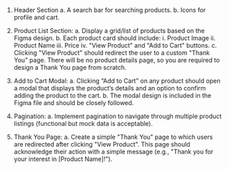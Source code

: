 1. Header Section
a. A search bar for searching products.
b. Icons for profile and cart.
2. Product List Section:
a. Display a grid/list of products based on the Figma design.
b. Each product card should include:
i. Product Image
ii. Product Name
iii. Price
iv. "View Product" and "Add to Cart" buttons.
c. Clicking "View Product" should redirect the user to a custom
"Thank You" page. There will be no product details page, so you
are required to design a Thank You page from scratch.

3. Add to Cart Modal:
a. Clicking “Add to Cart” on any product should open a modal that
displays the product’s details and an option to confirm adding the
product to the cart.
b. The modal design is included in the Figma file and should be
closely followed.

4. Pagination:
a. Implement pagination to navigate through multiple product
listings (functional but mock data is acceptable).

5. Thank You Page:
a. Create a simple "Thank You" page to which users are redirected
after clicking "View Product". This page should acknowledge their
action with a simple message (e.g., "Thank you for your interest in
[Product Name]!").
